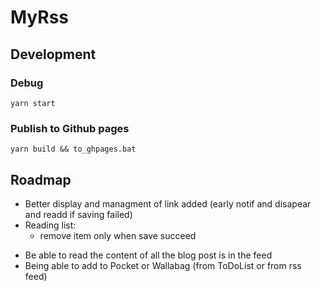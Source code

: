 # MyRss

## Development

### Debug

`yarn start`

### Publish to Github pages

`yarn build && to_ghpages.bat`

## Roadmap

* Better display and managment of link added (early notif and disapear and readd if saving failed)
* Reading list:
    - remove item only when save succeed
<!-- * Refactoring:
    - archive list in another gist -->
* Be able to read the content of all the blog post is in the feed
* Being able to add to Pocket or Wallabag (from ToDoList or from rss feed)
